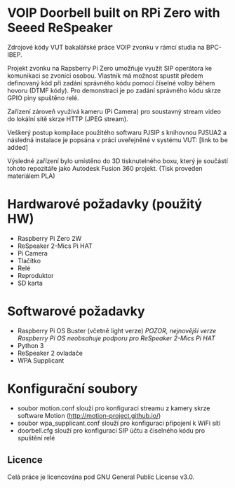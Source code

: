 # VOIP Doorbell built on RPi Zero with Seeed ReSpeaker
Zdrojové kódy VUT bakalářské práce VOIP zvonku v rámcí studia na BPC-IBEP.

Projekt zvonku na Rapsberry Pi Zero umožňuje využít SIP operátora ke komunikaci se zvonící osobou. Vlastník má možnost spustit předem definovaný kód při zadání správného kódu pomocí číselné volby během hovoru (DTMF kódy). Pro demonstraci je po zadání správného kódu skrze GPIO piny spuštěno relé.

Zařízení zároveň využívá kameru (Pi Camera) pro soustavný stream video do lokální sítě skrze HTTP (JPEG stream).

Veškerý postup kompilace použitého softwaru PJSIP s knihovnou PJSUA2 a následná instalace je popsána v práci uveřejněné v systému VUT: [link to be added]

Výsledné zařízení bylo umístěno do 3D tisknutelného boxu, který je součástí tohoto repozitáře jako Autodesk Fusion 360 projekt. (Tisk proveden materiálem PLA)

# Hardwarové požadavky (použitý HW)

- Raspberry Pi Zero 2W
- ReSpeaker 2-Mics Pi HAT
- Pi Camera
- Tlačítko
- Relé
- Reproduktor
- SD karta

# Softwarové požadavky
- Raspberry Pi OS Buster (včetně light verze) *POZOR, nejnovější verze Raspberry Pi OS neobsahuje podporu pro ReSpeaker 2-Mics Pi HAT*
- Python 3
- ReSpeaker 2 ovladače
- WPA Supplicant

# Konfigurační soubory
- soubor motion.conf slouží pro konfiguraci streamu z kamery skrze software Motion (http://motion-project.github.io/)
- soubor wpa_supplicant.conf slouží pro konfiguraci připojení k WiFi síti
- doorbell.cfg slouží pro konfiguraci SIP účtu a číselného kódu pro spuštění relé




## Licence
Celá práce je licencována pod GNU General Public License v3.0. 


